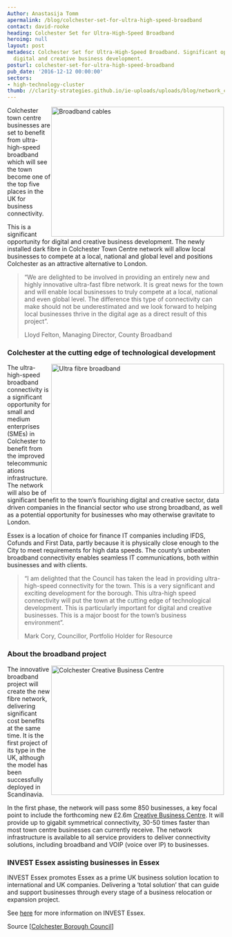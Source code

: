 ```yaml
---
Author: Anastasija Tomm
apermalink: /blog/colchester-set-for-ultra-high-speed-broadband
contact: david-rooke
heading: Colchester Set for Ultra-High-Speed Broadband
heroimg: null
layout: post
metadesc: Colchester Set for Ultra-High-Speed Broadband. Significant opportunity for
  digital and creative business development.
posturl: colchester-set-for-ultra-high-speed-broadband
pub_date: '2016-12-12 00:00:00'
sectors:
- high-technology-cluster
thumb: //clarity-strategies.github.io/ie-uploads/uploads/blog/network_cabels_165.jpg
---
```


<p><img alt='Broadband cables' src='//clarity-strategies.github.io/ie-uploads/uploads/blog/network_cabels_700.jpg' style='width: 400px; height: 300px; margin-left: 2px; margin-right: 2px; float: right;'/>Colchester town centre businesses are set to benefit from ultra-high-speed broadband which will see the town become one of the top five places in the UK for business connectivity.</p><p>This is a significant opportunity for digital and creative business development. The newly installed dark fibre in Colchester Town Centre network will allow local businesses to compete at a local, national and global level and positions Colchester as an attractive alternative to London.</p><blockquote><p>“We are delighted to be involved in providing an entirely new and highly innovative ultra-fast fibre network. It is great news for the town and will enable local businesses to truly compete at a local, national and even global level. The difference this type of connectivity can make should not be underestimated and we look forward to helping local businesses thrive in the digital age as a direct result of this project”.</p><p>Lloyd Felton, Managing Director, County Broadband</p></blockquote><h3>Colchester at the cutting edge of technological development</h3><p><img alt='Ultra fibre broadband' src='//clarity-strategies.github.io/ie-uploads/uploads/about/UFBB_400.jpg' style='width: 400px; height: 300px; margin-left: 2px; margin-right: 2px; float: right;'/>The ultra-high-speed broadband connectivity is a significant opportunity for small and medium enterprises (SMEs) in Colchester to benefit from the improved telecommunications infrastructure. The network will also be of significant benefit to the town’s flourishing digital and creative sector, data driven companies in the financial sector who use strong broadband, as well as a potential opportunity for businesses who may otherwise gravitate to London.</p><p>Essex is a location of choice for finance IT companies including IFDS, Cofunds and First Data, partly because it is physically close enough to the City to meet requirements for high data speeds. The county’s unbeaten broadband connectivity enables seamless IT communications, both within businesses and with clients.</p><blockquote><p>“I am delighted that the Council has taken the lead in providing ultra-high-speed connectivity for the town. This is a very significant and exciting development for the borough. This ultra-high speed connectivity will put the town at the cutting edge of technological development. This is particularly important for digital and creative businesses. This is a major boost for the town’s business environment”.</p><p>Mark Cory, Councillor, Portfolio Holder for Resource</p></blockquote><h3>About the broadband project</h3><p><img alt='Colchester Creative Business Centre' src='//clarity-strategies.github.io/ie-uploads/uploads/about/Tps_400.jpg' style='width: 400px; height: 299px; margin-left: 2px; margin-right: 2px; float: right;'/>The innovative broadband project will create the new fibre network, delivering significant cost benefits at the same time. It is the first project of its type in the UK, although the model has been successfully deployed in Scandinavia.  </p><p>In the first phase, the network will pass some 850 businesses, a key focal point to include the forthcoming new £2.6m <a href='new-business-space-with-unrivalled-ultrafast-broadband-connectivity#.WEqZktKLSM8' target='_blank'>Creative Business Centre</a>. It will provide up to gigabit symmetrical connectivity, 30-50 times faster than most town centre businesses can currently receive. The network infrastructure is available to all service providers to deliver connectivity solutions, including broadband and VOIP (voice over IP) to businesses.</p><h3>INVEST Essex assisting businesses in Essex</h3><p>INVEST Essex promotes Essex as a prime UK business solution location to international and UK companies. Delivering a ‘total solution’ that can guide and support businesses through every stage of a business relocation or expansion project.</p><p>See <a href='../index.html' target='_blank'>here</a> for more information on INVEST Essex.</p><p>Source [<a href='http://www.colchester.gov.uk/article/19512/Colchester-Set-for-Ultra-High-Speed-Broadband' target='_blank'>Colchester Borough Council</a>]</p>